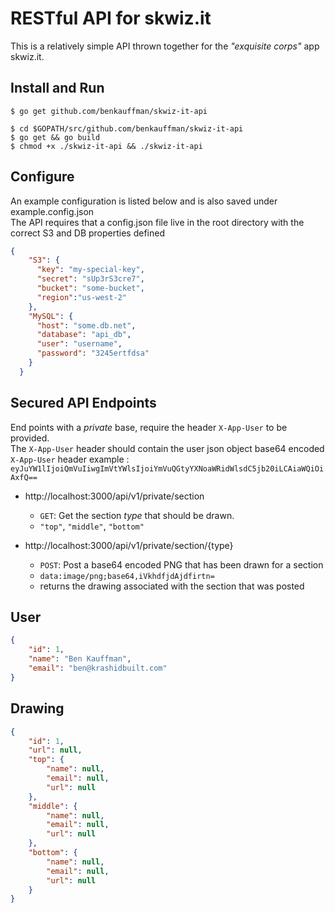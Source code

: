 # RESTful API for skwiz.it
This is a relatively simple API thrown together for the _"exquisite corps"_ app skwiz.it.

## Install and Run
```shell
$ go get github.com/benkauffman/skwiz-it-api

$ cd $GOPATH/src/github.com/benkauffman/skwiz-it-api
$ go get && go build
$ chmod +x ./skwiz-it-api && ./skwiz-it-api
```

## Configure
An example configuration is listed below and is also saved under example.config.json  
The API requires that a config.json file live in the root directory with the correct S3 and DB properties defined
```json
{
    "S3": {
      "key": "my-special-key",
      "secret": "sUp3rS3cre7",
      "bucket": "some-bucket",
      "region":"us-west-2"
    },
    "MySQL": {
      "host": "some.db.net",
      "database": "api_db",
      "user": "username",
      "password": "3245ertfdsa"
    }
  }
```

## Secured API Endpoints
End points with a _private_ base, require the header `X-App-User` to be provided.  
The `X-App-User` header should contain the user json object base64 encoded  
`X-App-User` header example : `eyJuYW1lIjoiQmVuIiwgImVtYWlsIjoiYmVuQGtyYXNoaWRidWlsdC5jb20iLCAiaWQiOiAxfQ==`
- http://localhost:3000/api/v1/private/section
    - `GET`: Get the section _type_ that should be drawn.
    - `"top"`, `"middle"`, `"bottom"`
    
- http://localhost:3000/api/v1/private/section/{type}
    - `POST`: Post a base64 encoded PNG that has been drawn for a section
    - `data:image/png;base64,iVkhdfjdAjdfirtn=`
    - returns the drawing associated with the section that was posted

## User
```json
{
    "id": 1,
    "name": "Ben Kauffman",
    "email": "ben@krashidbuilt.com"
}
```

## Drawing
```json
{
    "id": 1,
    "url": null,
    "top": {
        "name": null,
        "email": null,
        "url": null
    },
    "middle": {
        "name": null,
        "email": null,
        "url": null
    },
    "bottom": {
        "name": null,
        "email": null,
        "url": null
    }
}
```
